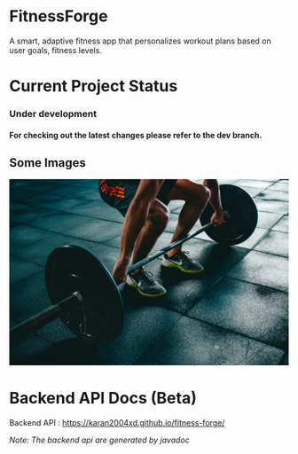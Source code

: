 # FitnessForge
 A smart, adaptive fitness app that personalizes workout plans based on user goals, fitness levels.

# Current Project Status
### Under development
#### For checking out the latest changes please refer to the dev branch.

Some Images
----------
![Landing page](./frontend/src/assets/images/home-page-background.jpg)

# Backend API Docs (Beta)
Backend API : https://karan2004xd.github.io/fitness-forge/

*Note: The backend api are generated by javadoc*
